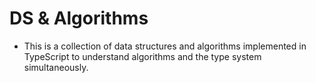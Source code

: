 # DS & Algorithms

- This is a collection of data structures and algorithms implemented in TypeScript to understand algorithms and the type system simultaneously.
